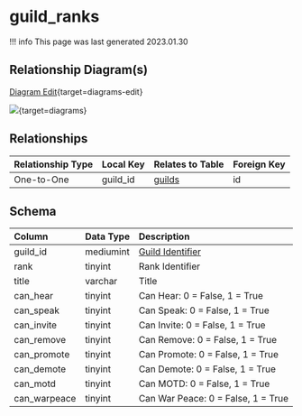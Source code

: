 # guild_ranks

!!! info
	This page was last generated 2023.01.30

## Relationship Diagram(s)

[Diagram Edit](https://mermaid.live/edit#eyJjb2RlIjoiZXJEaWFncmFtXG4gICAgZ3VpbGRfcmFua3Mge1xuICAgICAgICBtZWRpdW1pbnR1bnNpZ25lZCBndWlsZF9pZFxuICAgIH1cbiAgICBndWlsZHMge1xuICAgICAgICBpbnQgaWRcbiAgICAgICAgaW50IGxlYWRlclxuICAgICAgICB2YXJjaGFyIG1vdGRfc2V0dGVyXG4gICAgfVxuICAgIGd1aWxkX3JhbmtzIHx8LS1veyBndWlsZHMgOiBcIk9uZS10by1PbmVcIlxuXG4iLCJtZXJtYWlkIjp7InRoZW1lIjoiZGVmYXVsdCJ9LCJ1cGRhdGVFZGl0b3IiOnRydWUsImF1dG9TeW5jIjp0cnVlLCJ1cGRhdGVEaWFncmFtIjp0cnVlfQ==){target=diagrams-edit}

[![](https://mermaid.ink/img/eyJjb2RlIjoiZXJEaWFncmFtXG4gICAgZ3VpbGRfcmFua3Mge1xuICAgICAgICBtZWRpdW1pbnR1bnNpZ25lZCBndWlsZF9pZFxuICAgIH1cbiAgICBndWlsZHMge1xuICAgICAgICBpbnQgaWRcbiAgICAgICAgaW50IGxlYWRlclxuICAgICAgICB2YXJjaGFyIG1vdGRfc2V0dGVyXG4gICAgfVxuICAgIGd1aWxkX3JhbmtzIHx8LS1veyBndWlsZHMgOiBcIk9uZS10by1PbmVcIlxuXG4iLCJtZXJtYWlkIjp7InRoZW1lIjoiZGVmYXVsdCJ9LCJ1cGRhdGVFZGl0b3IiOnRydWUsImF1dG9TeW5jIjp0cnVlLCJ1cGRhdGVEaWFncmFtIjp0cnVlfQ==)](https://mermaid.ink/img/eyJjb2RlIjoiZXJEaWFncmFtXG4gICAgZ3VpbGRfcmFua3Mge1xuICAgICAgICBtZWRpdW1pbnR1bnNpZ25lZCBndWlsZF9pZFxuICAgIH1cbiAgICBndWlsZHMge1xuICAgICAgICBpbnQgaWRcbiAgICAgICAgaW50IGxlYWRlclxuICAgICAgICB2YXJjaGFyIG1vdGRfc2V0dGVyXG4gICAgfVxuICAgIGd1aWxkX3JhbmtzIHx8LS1veyBndWlsZHMgOiBcIk9uZS10by1PbmVcIlxuXG4iLCJtZXJtYWlkIjp7InRoZW1lIjoiZGVmYXVsdCJ9LCJ1cGRhdGVFZGl0b3IiOnRydWUsImF1dG9TeW5jIjp0cnVlLCJ1cGRhdGVEaWFncmFtIjp0cnVlfQ==){target=diagrams}


## Relationships

| Relationship Type | Local Key | Relates to Table | Foreign Key |
| :--- | :--- | :--- | :--- |
| One-to-One | guild_id | [guilds](../../schema/guilds/guilds.md) | id |


## Schema

| Column | Data Type | Description |
| :--- | :--- | :--- |
| guild_id | mediumint | [Guild Identifier](guilds.md) |
| rank | tinyint | Rank Identifier |
| title | varchar | Title |
| can_hear | tinyint | Can Hear: 0 = False, 1 = True |
| can_speak | tinyint | Can Speak: 0 = False, 1 = True |
| can_invite | tinyint | Can Invite: 0 = False, 1 = True |
| can_remove | tinyint | Can Remove: 0 = False, 1 = True |
| can_promote | tinyint | Can Promote: 0 = False, 1 = True |
| can_demote | tinyint | Can Demote: 0 = False, 1 = True |
| can_motd | tinyint | Can MOTD: 0 = False, 1 = True |
| can_warpeace | tinyint | Can War Peace: 0 = False, 1 = True |

